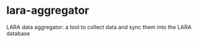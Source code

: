 # lara-aggregator
LARA data aggregator: a tool to collect data and sync them into the LARA database
